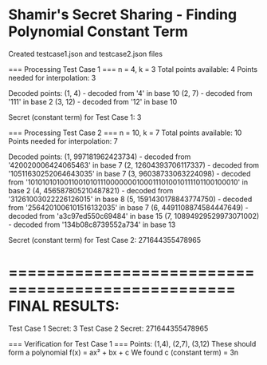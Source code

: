Shamir's Secret Sharing - Finding Polynomial Constant Term
========================================================
Created testcase1.json and testcase2.json files

=== Processing Test Case 1 ===
n = 4, k = 3
Total points available: 4
Points needed for interpolation: 3

Decoded points:
  (1, 4) - decoded from '4' in base 10
  (2, 7) - decoded from '111' in base 2
  (3, 12) - decoded from '12' in base 10

Secret (constant term) for Test Case 1: 3

=== Processing Test Case 2 ===
n = 10, k = 7
Total points available: 10
Points needed for interpolation: 7

Decoded points:
  (1, 997181962423734) - decoded from '420020006424065463' in base 7
  (2, 12604393706117337) - decoded from '10511630252064643035' in base 7
  (3, 96038733063224098) - decoded from '101010101001100101011100000001000111010010111101100100010' in base 2
  (4, 456587805210487821) - decoded from '31261003022226126015' in base 8
  (5, 1591430178843774750) - decoded from '2564201006101516132035' in base 7
  (6, 4491108874584447649) - decoded from 'a3c97ed550c69484' in base 15
  (7, 10894929529973071002) - decoded from '134b08c8739552a734' in base 13

Secret (constant term) for Test Case 2: 271644355478965

==================================================
FINAL RESULTS:
==================================================
Test Case 1 Secret: 3
Test Case 2 Secret: 271644355478965

=== Verification for Test Case 1 ===
Points: (1,4), (2,7), (3,12)
These should form a polynomial f(x) = ax² + bx + c
We found c (constant term) = 3n
